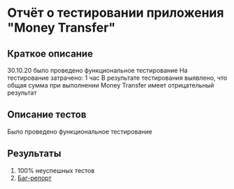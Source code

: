 # Отчёт о тестировании приложения "Money Transfer"

## Краткое описание

30.10.20 было проведено функциональное тестирование
На тестирование затрачено: 1 час
В результате тестирования выявлено, что общая сумма при выполнении Money Transfer имеет отрицательный результат

## Описание тестов

Было проведено функциональное тестирование

## Результаты

1. 100% неуспешных тестов
2. [Баг-репорт](https://github.com/Shurkovalina/Java2.1/issues/1)
